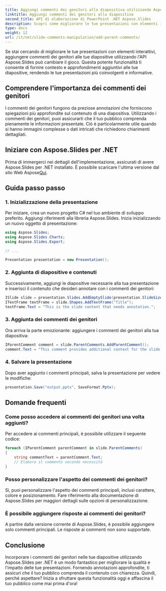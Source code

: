 ```yaml
---
title: Aggiungi commenti dei genitori alla diapositiva utilizzando Aspose.Slides
linktitle: Aggiungi commenti dei genitori alla diapositiva
second_title: API di elaborazione di PowerPoint .NET Aspose.Slides
description: Scopri come migliorare le tue presentazioni con elementi interattivi aggiungendo commenti principali utilizzando Aspose.Slides per .NET. Aumenta il coinvolgimento e la chiarezza nelle tue diapositive.
type: docs
weight: 12
url: /it/net/slide-comments-manipulation/add-parent-comments/
---
```


Se stai cercando di migliorare le tue presentazioni con elementi interattivi, aggiungere commenti dei genitori alle tue diapositive utilizzando l'API Aspose.Slides può cambiare il gioco. Questa potente funzionalità ti consente di fornire contesto e approfondimenti aggiuntivi alle tue diapositive, rendendo le tue presentazioni più coinvolgenti e informative.

## Comprendere l'importanza dei commenti dei genitori

I commenti dei genitori fungono da preziose annotazioni che forniscono spiegazioni più approfondite sul contenuto di una diapositiva. Utilizzando i commenti dei genitori, puoi assicurarti che il tuo pubblico comprenda pienamente le informazioni presentate. Ciò è particolarmente utile quando si hanno immagini complesse o dati intricati che richiedono chiarimenti dettagliati.

## Iniziare con Aspose.Slides per .NET

Prima di immergerci nei dettagli dell'implementazione, assicurati di avere Aspose.Slides per .NET installato. È possibile scaricare l'ultima versione dal sito Web Aspose[Qui](https://releases.aspose.com/slides/net/).

## Guida passo passo

### 1. Inizializzazione della presentazione

Per iniziare, crea un nuovo progetto C# nel tuo ambiente di sviluppo preferito. Aggiungi riferimenti alla libreria Aspose.Slides. Inizia inizializzando un nuovo oggetto di presentazione:

```csharp
using Aspose.Slides;
using Aspose.Slides.Charts;
using Aspose.Slides.Export;

// ...

Presentation presentation = new Presentation();
```

### 2. Aggiunta di diapositive e contenuti

Successivamente, aggiungi le diapositive necessarie alla tua presentazione e inserisci il contenuto che desideri annotare con i commenti dei genitori:

```csharp
ISlide slide = presentation.Slides.AddEmptySlide(presentation.SlideSize);
ITextFrame textFrame = slide.Shapes.AddTextFrame("Title");
textFrame.Text = "This is the slide content that needs annotation.";
```

### 3. Aggiunta dei commenti dei genitori

Ora arriva la parte emozionante: aggiungere i commenti dei genitori alla tua diapositiva:

```csharp
IParentComment comment = slide.ParentComments.AddParentComment();
comment.Text = "This comment provides additional context for the slide content.";
```

### 4. Salvare la presentazione

Dopo aver aggiunto i commenti principali, salva la presentazione per vedere le modifiche:

```csharp
presentation.Save("output.pptx", SaveFormat.Pptx);
```

## Domande frequenti

### Come posso accedere ai commenti dei genitori una volta aggiunti?

Per accedere ai commenti principali, è possibile utilizzare il seguente codice:

```csharp
foreach (IParentComment parentComment in slide.ParentComments)
{
    string commentText = parentComment.Text;
    // Elabora il commento secondo necessità
}
```

### Posso personalizzare l'aspetto dei commenti dei genitori?

Sì, puoi personalizzare l'aspetto dei commenti principali, inclusi carattere, colore e posizionamento. Fare riferimento alla documentazione di Aspose.Slides per maggiori dettagli sulle opzioni di personalizzazione.

### È possibile aggiungere risposte ai commenti dei genitori?

A partire dalla versione corrente di Aspose.Slides, è possibile aggiungere solo commenti principali. Le risposte ai commenti non sono supportate.

## Conclusione

Incorporare i commenti dei genitori nelle tue diapositive utilizzando Aspose.Slides per .NET è un modo fantastico per migliorare la qualità e l'impatto delle tue presentazioni. Fornendo annotazioni approfondite, ti assicuri che il tuo pubblico comprenda il contenuto con chiarezza. Quindi, perché aspettare? Inizia a sfruttare questa funzionalità oggi e affascina il tuo pubblico come mai prima d'ora!
